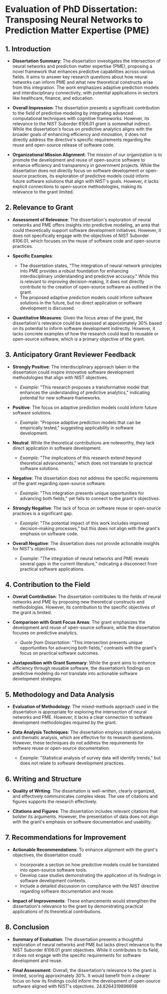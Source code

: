 # Evaluation of PhD Dissertation: Transposing Neural Networks to Prediction Matter Expertise (PME)

## 1. Introduction
- **Dissertation Summary**: The dissertation investigates the intersection of neural networks and prediction matter expertise (PME), proposing a novel framework that enhances predictive capabilities across various fields. It aims to answer key research questions about how neural networks can inform PME and what new theoretical constructs arise from this integration. The work emphasizes adaptive prediction models and interdisciplinary connectivity, with potential applications in sectors like healthcare, finance, and education.

- **Overall Impression**: The dissertation presents a significant contribution to the field of predictive modeling by integrating advanced computational techniques with cognitive frameworks. However, its relevance to the NIST Suborder 6106.01 grant is somewhat indirect. While the dissertation's focus on predictive analytics aligns with the broader goals of enhancing efficiency and innovation, it does not directly address the directive's specific requirements regarding the reuse and open-source release of software code.

- **Organizational Mission Alignment**: The mission of our organization is to promote the development and reuse of open-source software to enhance efficiency and transparency in government projects. While the dissertation does not directly focus on software development or open-source practices, its exploration of predictive models could inform future software solutions that align with NIST's goals. However, it lacks explicit connections to open-source methodologies, making its relevance to the grant limited.

## 2. Relevance to Grant
- **Assessment of Relevance**: The dissertation's exploration of neural networks and PME offers insights into predictive modeling, an area that could theoretically support software development initiatives. However, it does not specifically engage with the objectives of NIST Suborder 6106.01, which focuses on the reuse of software code and open-source practices.

- **Specific Examples**:
  - The dissertation states, "The integration of neural network principles into PME provides a robust foundation for enhancing interdisciplinary understanding and predictive accuracy." While this is relevant to improving decision-making, it does not directly contribute to the creation of open-source software as outlined in the grant.
  - The proposed adaptive prediction models could inform software solutions in the future, but no direct application or software development is discussed.

- **Quantitative Measures**: Given the focus areas of the grant, the dissertation's relevance could be assessed at approximately 30% based on its potential to inform software development indirectly. However, it lacks concrete examples of how the research could lead to reusable or open-source software, which is a primary objective of the grant.

## 3. Anticipatory Grant Reviewer Feedback
- **Strongly Positive**: The interdisciplinary approach taken in the dissertation could inspire innovative software development methodologies that align with NIST objectives.
  - *Example*: "This research proposes a transformative model that enhances the understanding of predictive analytics," indicating potential for new software frameworks.

- **Positive**: The focus on adaptive prediction models could inform future software solutions.
  - *Example*: "Propose adaptive prediction models that can be empirically tested," suggesting applicability in software development.

- **Neutral**: While the theoretical contributions are noteworthy, they lack direct application in software development.
  - *Example*: "The implications of this research extend beyond theoretical advancements," which does not translate to practical software solutions.

- **Negative**: The dissertation does not address the specific requirements of the grant regarding open-source software.
  - *Example*: "This integration presents unique opportunities for advancing both fields," yet fails to connect to the grant's objectives.

- **Strongly Negative**: The lack of focus on software reuse or open-source practices is a significant gap.
  - *Example*: "The potential impact of this work includes improved decision-making processes," but this does not align with the grant's emphasis on software code.

- **Overall Negative**: The dissertation does not provide actionable insights for NIST's objectives.
  - *Example*: "The integration of neural networks and PME reveals several gaps in the current literature," indicating a disconnect from practical software applications.

## 4. Contribution to the Field
- **Overall Contribution**: The dissertation contributes to the fields of neural networks and PME by proposing new theoretical constructs and methodologies. However, its contribution to the specific objectives of the grant is limited.

- **Comparison with Grant Focus Areas**: The grant emphasizes the development and reuse of open-source software, while the dissertation focuses on predictive analytics. 
  - *Quote from Dissertation*: "This intersection presents unique opportunities for advancing both fields," contrasts with the grant's focus on practical software outcomes.

- **Juxtaposition with Grant Summary**: While the grant aims to enhance efficiency through reusable software, the dissertation’s findings on predictive modeling do not translate into actionable software development strategies.

## 5. Methodology and Data Analysis
- **Evaluation of Methodology**: The mixed-methods approach used in the dissertation is appropriate for exploring the intersection of neural networks and PME. However, it lacks a clear connection to software development methodologies required by the grant.

- **Data Analysis Techniques**: The dissertation employs statistical analysis and thematic analysis, which are effective for its research questions. However, these techniques do not address the requirements for software reuse or open-source documentation.
  - *Example*: "Statistical analysis of survey data will identify trends," but does not relate to software development practices.

## 6. Writing and Structure
- **Quality of Writing**: The dissertation is well-written, clearly organized, and effectively communicates complex ideas. The use of citations and figures supports the research effectively.

- **Citations and Figures**: The dissertation includes relevant citations that bolster its arguments. However, the presentation of data does not align with the grant's emphasis on software documentation and usability.

## 7. Recommendations for Improvement
- **Actionable Recommendations**: To enhance alignment with the grant's objectives, the dissertation could:
  - Incorporate a section on how predictive models could be translated into open-source software tools.
  - Develop case studies demonstrating the application of its findings in software development contexts.
  - Include a detailed discussion on compliance with the NIST directive regarding software documentation and reuse.

- **Impact of Improvements**: These enhancements would strengthen the dissertation's relevance to the grant by demonstrating practical applications of its theoretical contributions.

## 8. Conclusion
- **Summary of Evaluation**: The dissertation presents a thoughtful exploration of neural networks and PME but lacks direct relevance to the NIST Suborder 6106.01 grant objectives. While it contributes to its field, it does not engage with the specific requirements for software development and reuse.

- **Final Assessment**: Overall, the dissertation's relevance to the grant is limited, scoring approximately 30%. It would benefit from a clearer focus on how its findings could inform the development of open-source software aligned with NIST's objectives. 24.8264319896698
